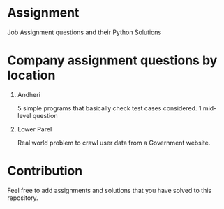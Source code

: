 # Assignment
Job Assignment questions and their Python Solutions

# Company assignment questions by location

1. Andheri

    5 simple programs that basically check test cases considered.
    1 mid-level question

2. Lower Parel

    Real world problem to crawl user data from a Government website.

# Contribution

Feel free to add assignments and solutions that you have solved to this repository.
